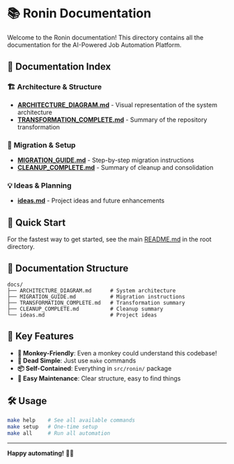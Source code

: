 # 📚 Ronin Documentation

Welcome to the Ronin documentation! This directory contains all the documentation for the AI-Powered Job Automation Platform.

## 📖 **Documentation Index**

### 🏗️ **Architecture & Structure**

- **[ARCHITECTURE_DIAGRAM.md](./ARCHITECTURE_DIAGRAM.md)** - Visual representation of the system architecture
- **[TRANSFORMATION_COMPLETE.md](./TRANSFORMATION_COMPLETE.md)** - Summary of the repository transformation

### 🔄 **Migration & Setup**

- **[MIGRATION_GUIDE.md](./MIGRATION_GUIDE.md)** - Step-by-step migration instructions
- **[CLEANUP_COMPLETE.md](./CLEANUP_COMPLETE.md)** - Summary of cleanup and consolidation

### 💡 **Ideas & Planning**

- **[ideas.md](./ideas.md)** - Project ideas and future enhancements

## 🚀 **Quick Start**

For the fastest way to get started, see the main [README.md](../README.md) in the root directory.

## 📁 **Documentation Structure**

```
docs/
├── ARCHITECTURE_DIAGRAM.md      # System architecture
├── MIGRATION_GUIDE.md           # Migration instructions
├── TRANSFORMATION_COMPLETE.md   # Transformation summary
├── CLEANUP_COMPLETE.md          # Cleanup summary
└── ideas.md                     # Project ideas
```

## 🎯 **Key Features**

- **🐒 Monkey-Friendly**: Even a monkey could understand this codebase!
- **🚀 Dead Simple**: Just use `make` commands
- **📦 Self-Contained**: Everything in `src/ronin/` package
- **🔧 Easy Maintenance**: Clear structure, easy to find things

## 🛠️ **Usage**

```bash
make help    # See all available commands
make setup   # One-time setup
make all     # Run all automation
```

---

**Happy automating!** 🐒✨
